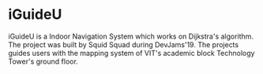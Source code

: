 # iGuideU
iGuideU is a Indoor Navigation System which works on Dijkstra's algorithm. The project was built by Squid Squad during DevJams'19.
The projects guides users with the mapping system of VIT's academic block Technology Tower's ground floor.
